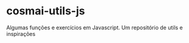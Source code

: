 # cosmai-utils-js
Algumas funções e exercícios em Javascript. Um repositório de utils e inspirações
